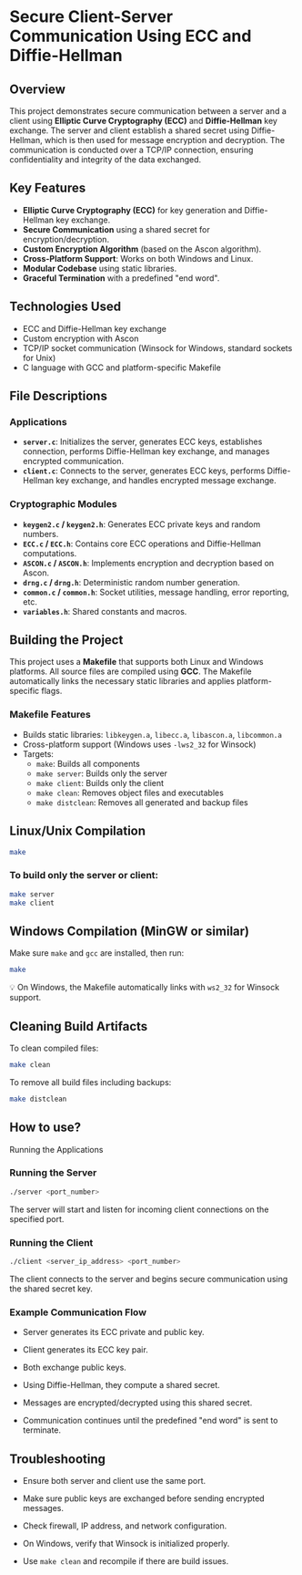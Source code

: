 # Secure Client-Server Communication Using ECC and Diffie-Hellman

## Overview

This project demonstrates secure communication between a server and a client using **Elliptic Curve Cryptography (ECC)** and **Diffie-Hellman** key exchange. The server and client establish a shared secret using Diffie-Hellman, which is then used for message encryption and decryption. The communication is conducted over a TCP/IP connection, ensuring confidentiality and integrity of the data exchanged.

## Key Features

- **Elliptic Curve Cryptography (ECC)** for key generation and Diffie-Hellman key exchange.
- **Secure Communication** using a shared secret for encryption/decryption.
- **Custom Encryption Algorithm** (based on the Ascon algorithm).
- **Cross-Platform Support**: Works on both Windows and Linux.
- **Modular Codebase** using static libraries.
- **Graceful Termination** with a predefined "end word".

## Technologies Used

- ECC and Diffie-Hellman key exchange
- Custom encryption with Ascon
- TCP/IP socket communication (Winsock for Windows, standard sockets for Unix)
- C language with GCC and platform-specific Makefile

## File Descriptions

### Applications

- **`server.c`**: Initializes the server, generates ECC keys, establishes connection, performs Diffie-Hellman key exchange, and manages encrypted communication.
- **`client.c`**: Connects to the server, generates ECC keys, performs Diffie-Hellman key exchange, and handles encrypted message exchange.

### Cryptographic Modules

- **`keygen2.c` / `keygen2.h`**: Generates ECC private keys and random numbers.
- **`ECC.c` / `ECC.h`**: Contains core ECC operations and Diffie-Hellman computations.
- **`ASCON.c` / `ASCON.h`**: Implements encryption and decryption based on Ascon.
- **`drng.c` / `drng.h`**: Deterministic random number generation.
- **`common.c` / `common.h`**: Socket utilities, message handling, error reporting, etc.
- **`variables.h`**: Shared constants and macros.

## Building the Project

This project uses a **Makefile** that supports both Linux and Windows platforms. All source files are compiled using **GCC**. The Makefile automatically links the necessary static libraries and applies platform-specific flags.

### Makefile Features

- Builds static libraries: `libkeygen.a`, `libecc.a`, `libascon.a`, `libcommon.a`
- Cross-platform support (Windows uses `-lws2_32` for Winsock)
- Targets:
  - `make`: Builds all components
  - `make server`: Builds only the server
  - `make client`: Builds only the client
  - `make clean`: Removes object files and executables
  - `make distclean`: Removes all generated and backup files

## Linux/Unix Compilation

```bash
make
```
### To build only the server or client:

```bash
make server
make client
```
## Windows Compilation (MinGW or similar)
Make sure `make` and `gcc` are installed, then run:

```bash
make
```
💡 On Windows, the Makefile automatically links with `ws2_32` for Winsock support.

## Cleaning Build Artifacts

To clean compiled files:

```bash
make clean
```
To remove all build files including backups:

```bash
make distclean
```

## How to use?

Running the Applications

### Running the Server

```bash
./server <port_number>
```
The server will start and listen for incoming client connections on the specified port.

### Running the Client

```bash
./client <server_ip_address> <port_number>
```
The client connects to the server and begins secure communication using the shared secret key.

### Example Communication Flow

- Server generates its ECC private and public key.

- Client generates its ECC key pair.

- Both exchange public keys.

- Using Diffie-Hellman, they compute a shared secret.

- Messages are encrypted/decrypted using this shared secret.

- Communication continues until the predefined "end word" is sent to terminate.

## Troubleshooting

- Ensure both server and client use the same port.

- Make sure public keys are exchanged before sending encrypted messages.

- Check firewall, IP address, and network configuration.

- On Windows, verify that Winsock is initialized properly.

- Use `make clean` and recompile if there are build issues.
